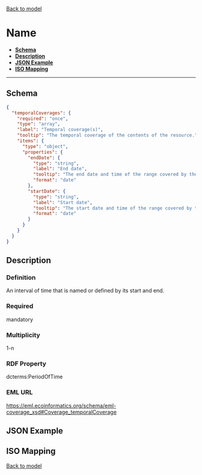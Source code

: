 [Back to model](_base.md)

# Name

- **[Schema](#schema)**
- **[Description](#description)**
- **[JSON Example](#json-example)**
- **[ISO Mapping](#iso-mapping)**
---
## Schema
```json
{
  "temporalCoverages": {
    "required": "once",
    "type": "array",
    "label": "Temporal coverage(s)",
    "tooltip": "The temporal coverage of the contents of the resource.",
    "items": {
      "type": "object",
      "properties": {
        "endDate": {
          "type": "string",
          "label": "End date",
          "tooltip": "The end date and time of the range covered by the resource.",
          "format": "date"
        },
        "startDate": {
          "type": "string",
          "label": "Start date",
          "tooltip": "The start date and time of the range covered by the resource.", 
          "format": "date"
        }
      }
    }
  }
}
```
## Description
### Definition
An interval of time that is named or defined by its start and end.
### Required
mandatory
### Multiplicity
1-n
### RDF Property
dcterms:PeriodOfTime
### EML URL
https://eml.ecoinformatics.org/schema/eml-coverage_xsd#Coverage_temporalCoverage
## JSON Example
## ISO Mapping

[Back to model](_base.md)
